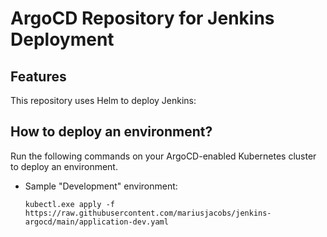 # ArgoCD Repository for Jenkins Deployment

## Features

This repository uses Helm to deploy Jenkins:

## How to deploy an environment?

Run the following commands on your ArgoCD-enabled Kubernetes cluster to deploy an environment.

* Sample "Development" environment:
    ```
    kubectl.exe apply -f https://raw.githubusercontent.com/mariusjacobs/jenkins-argocd/main/application-dev.yaml
    ```

